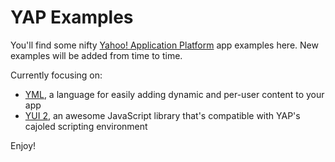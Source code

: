 # YAP Examples

You'll find some nifty [Yahoo! Application Platform][YAP] app examples here. New examples will be added from time to time.

Currently focusing on:
- [YML][], a language for easily adding dynamic and per-user content to your app
- [YUI 2][], an awesome JavaScript library that's compatible with YAP's cajoled scripting environment

Enjoy!

[YAP]: http://developer.yahoo.com/yap/
[YML]: http://developer.yahoo.com/yap/yml/
[YUI 2]: http://developer.yahoo.com/yui/2/
